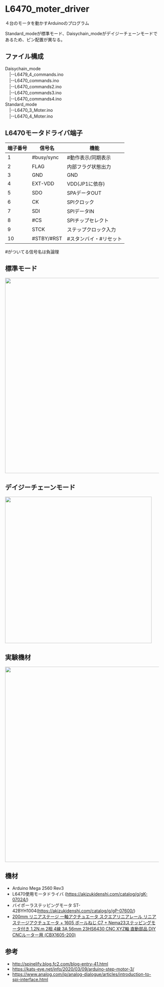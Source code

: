 # L6470_moter_driver
４台のモータを動かすArduinoのプログラム  

Standard_modeが標準モード、Daisychain_modeがデイジーチェーンモードであるため、ピン配置が異なる。

## ファイル構成  
Daisychain_mode  
　|--L6479_4_commands.ino  
　|--L6470_commands.ino  
　|--L6470_commands2.ino  
　|--L6470_commands3.ino  
　|--L6470_commands4.ino  
Standard_mode  
　|--L6470_3_Moter.ino  
　|--L6470_4_Moter.ino  

## L6470モータドライバ端子
| 端子番号 | 信号名 | 機能 |
| --- | --- | ---|
| 1 | #busy/sync | #動作表示/同期表示 |
| 2 | FLAG | 内部フラグ状態出力 |
| 3 | GND | GND |
| 4 | EXT-VDD | VDD(JP1に依存) |
| 5 | SDO | SPAデータOUT |
| 6 | CK | SPIクロック |
| 7 | SDI | SPIデータIN |
| 8 | #CS | SPIチップセレクト |
| 9 | STCK | ステップクロック入力 |
| 10 | #STBY/#RST | #スタンバイ・#リセット|

#がついてる信号名は負論理

## 標準モード
<img src ="https://github.com/omae8Tsuzaki/L6470_moter_driver/assets/132863781/bd1d8214-35e1-414b-aa3d-30e5f168503d" width ="640px">  

## デイジーチェーンモード
<img src ="https://github.com/omae8Tsuzaki/L6470_moter_driver/assets/132863781/ab3b6f50-94e6-45d6-bfd1-72f9fe390335" width ="480px">  

## 実験機材
<img src ="https://github.com/omae8Tsuzaki/L6470_moter_driver/assets/132863781/2e7bcfa3-d5d9-4b2e-9d69-d4bffb394275" width= "640px">


## 機材
- Arduino Mega 2560 Rev3  
- L6470使用モータドライバ (https://akizukidenshi.com/catalog/g/gK-07024/)
- バイポーラステッピングモータ ST-42BYH1004(https://akizukidenshi.com/catalog/g/gP-07600/)
- [200mm リニアステージ 一軸アクチュエータ スクエアリニアレール リニアステージアクチュエータ + 1605 ボールねじ C7 + Nema23ステッピングモータ付き 1.2N.m 2相 4線 3A 56mm 23HS6430 CNC XYZ軸 直動部品 DIY CNCルーター用 (CBX1605-200)](https://www.amazon.co.jp/CBX1605-200mm-%E4%B8%80%E8%BB%B8%E3%82%A2%E3%82%AF%E3%83%81%E3%83%A5%E3%82%A8%E3%83%BC%E3%82%BF-%E3%82%B9%E3%82%AF%E3%82%A8%E3%82%A2%E3%83%AA%E3%83%8B%E3%82%A2%E3%83%AC%E3%83%BC%E3%83%AB-Nema23%E3%82%B9%E3%83%86%E3%83%83%E3%83%94%E3%83%B3%E3%82%B0%E3%83%A2%E3%83%BC%E3%82%BF%E4%BB%98%E3%81%8D-CBX1605-200/dp/B07HNY8GNR/ref=sr_1_5?__mk_ja_JP=%E3%82%AB%E3%82%BF%E3%82%AB%E3%83%8A&crid=3EA89UZ0ZNZ2W&keywords=1%E8%BB%B8%E3%82%A2%E3%82%AF%E3%83%81%E3%83%A5%E3%82%A8%E3%83%BC%E3%82%BF&qid=1673452353&sprefix=1%E8%BB%B8%E3%82%A2%E3%82%AF%E3%83%81%E3%83%A5%E3%82%A8%E3%83%BC%E3%82%BF%2Caps%2C387&sr=8-5)

## 参考
- http://spinelify.blog.fc2.com/blog-entry-41.html
- https://kats-eye.net/info/2020/03/09/arduino-step-motor-3/
- https://www.analog.com/jp/analog-dialogue/articles/introduction-to-spi-interface.html
